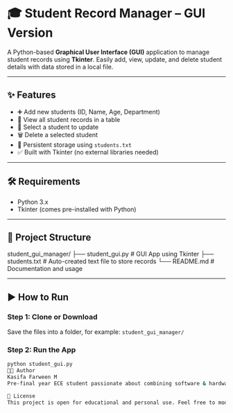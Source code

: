 # 🎓 Student Record Manager – GUI Version

A Python-based **Graphical User Interface (GUI)** application to manage student records using **Tkinter**. Easily add, view, update, and delete student details with data stored in a local file.

---

## ✨ Features

- ➕ Add new students (ID, Name, Age, Department)
- 👀 View all student records in a table
- 🔁 Select a student to update
- 🗑️ Delete a selected student
- 💾 Persistent storage using `students.txt`
- ✅ Built with Tkinter (no external libraries needed)

---

## 🛠 Requirements

- Python 3.x
- Tkinter (comes pre-installed with Python)

---

## 📂 Project Structure

student_gui_manager/
├── student_gui.py # GUI App using Tkinter
├── students.txt # Auto-created text file to store records
└── README.md # Documentation and usage

---

## ▶️ How to Run

### Step 1: Clone or Download

Save the files into a folder, for example: `student_gui_manager/`

### Step 2: Run the App

```bash
python student_gui.py
👩‍💻 Author
Kasifa Farween M
Pre-final year ECE student passionate about combining software & hardware for real-world solutions.

📜 License
This project is open for educational and personal use. Feel free to modify and build upon it.